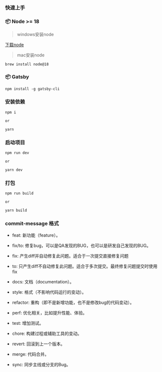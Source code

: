 ### 快速上手

### 📦 Node >= 18
>windows安装node

[下载node](https://nodejs.org/zh-cn/download)

>mac安装node
```
brew install node@18
```

### 📦 Gatsby
```
npm install -g gatsby-cli
```

### 安装依赖
```
npm i
```
`or`
```
yarn
```

### 启动项目
```
npm run dev
```
`or`
```
yarn dev
```

### 打包
```
npm run build
```
`or`
```
yarn build
```

### commit-message 格式

- feat: 新功能（feature）。

- fix/to: 修复bug，可以是QA发现的BUG，也可以是研发自己发现的BUG。

- fix: 产生diff并自动修复此问题。适合于一次提交直接修复问题

- to: 只产生diff不自动修复此问题。适合于多次提交。最终修复问题提交时使用fix

- docs: 文档（documentation）。

- style: 格式（不影响代码运行的变动）。

- refactor: 重构（即不是新增功能，也不是修改bug的代码变动）。

- perf: 优化相关，比如提升性能、体验。

- test: 增加测试。

- chore: 构建过程或辅助工具的变动。

- revert: 回滚到上一个版本。

- merge: 代码合并。

- sync: 同步主线或分支的Bug。
